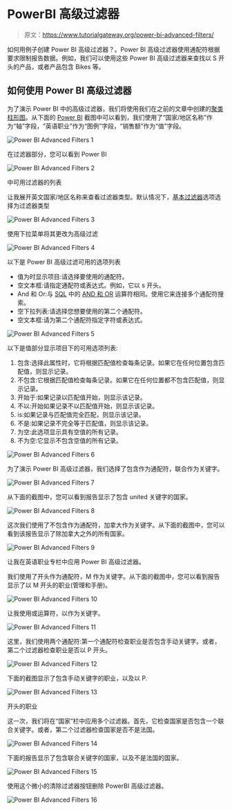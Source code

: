 # PowerBI 高级过滤器

> 原文：<https://www.tutorialgateway.org/power-bi-advanced-filters/>

如何用例子创建 Power BI 高级过滤器？。Power BI 高级过滤器使用通配符根据要求限制报告数据。例如，我们可以使用这些 Power BI 高级过滤器来查找以 S 开头的产品，或者产品包含 Bikes 等。

## 如何使用 Power BI 高级过滤器

为了演示 Power BI 中的高级过滤器，我们将使用我们在之前的文章中创建的[聚类柱形图](https://www.tutorialgateway.org/clustered-column-chart-in-power-bi/)。从下面的 [Power BI](https://www.tutorialgateway.org/power-bi-tutorial/) 截图中可以看到，我们使用了“国家/地区名称”作为“轴”字段，“英语职业”作为“图例”字段，“销售额”作为“值”字段。

![Power BI Advanced Filters 1](img/b102c18b273b9f1faacf5b30e28388fb.png)

在过滤器部分，您可以看到 Power BI

![Power BI Advanced Filters 2](img/1e5aeda36ed619e2d1820e76d6dd20f4.png)

中可用过滤器的列表

让我展开英文国家/地区名称来查看过滤器类型。默认情况下，[基本过滤器](https://www.tutorialgateway.org/power-bi-basic-filters/)选项选择为过滤器类型

![Power BI Advanced Filters 3](img/7b9a4da778257807f1d71c961e80086f.png)

使用下拉菜单将其更改为高级过滤

![Power BI Advanced Filters 4](img/dedebc218f469e57b7bdbca6f4a02277.png)

以下是 Power BI 高级过滤可用的选项列表

*   值为时显示项目:请选择要使用的通配符。
*   空文本框:请指定通配符或表达式。例如，它以 s 开头。
*   And 和 Or:与 [SQL](https://www.tutorialgateway.org/sql/) 中的 [AND 和 OR](https://www.tutorialgateway.org/sql-and-or-operators/) 运算符相同。使用它来连接多个通配符搜索。
*   空下拉列表:请选择您想要使用的第二个通配符。
*   空文本框:请为第二个通配符指定字符或表达式。

![Power BI Advanced Filters 5](img/8e27137265f475c6d9b081c9e2ad35c8.png)

以下是值部分显示项目下的可用选项列表:

1.  包含:选择此属性时，它将根据匹配值检查每条记录。如果它在任何位置包含匹配值，则显示记录。
2.  不包含:它根据匹配值检查每条记录。如果它在任何位置都不包含匹配值，则显示记录。
3.  开始于:如果记录以匹配值开始，则显示该记录。
4.  不以:开始如果记录不以匹配值开始，则显示该记录。
5.  is:如果记录与匹配值完全匹配，则显示该记录。
6.  不是:如果记录不完全等于匹配值，则显示该记录。
7.  为空:此选项显示具有空值的所有记录。
8.  不为空:它显示不包含空值的所有记录。

![Power BI Advanced Filters 6](img/b7160c1c3ef1a72a0f48e76e195e0036.png)

为了演示 Power BI 高级过滤器，我们选择了包含作为通配符，联合作为关键字。

![Power BI Advanced Filters 7](img/3f66e8ae506ea4a0fa4446c30fc49af8.png)

从下面的截图中，您可以看到报告显示了包含 united 关键字的国家。

![Power BI Advanced Filters 8](img/06d01238cd98d766bed4bf9a5594b52b.png)

这次我们使用了不包含作为通配符，加拿大作为关键字。从下面的截图中，您可以看到该报告显示了除加拿大之外的所有国家。

![Power BI Advanced Filters 9](img/12c7c7dce169b83a10e89140bd71867a.png)

让我在英语职业专栏中应用 Power BI 高级过滤器。

我们使用了开头作为通配符，M 作为关键字。从下面的截图中，您可以看到报告显示了以 M 开头的职业(管理和手册)。

![Power BI Advanced Filters 10](img/14e1b4e3869e8d98eccd8aaeb71f655c.png)

让我使用或运算符，以作为关键字。

![Power BI Advanced Filters 11](img/2b6a106954555fbf1fe8aad7eebbdc35.png)

这里，我们使用两个通配符:第一个通配符检查职业是否包含手动关键字。或者，第二个过滤器检查职业是否以 P 开头。

![Power BI Advanced Filters 12](img/e714e057aa6f19ce3375d7c4a081d842.png)

下面的截图显示了包含手动关键字的职业，以及以 P.

![Power BI Advanced Filters 13](img/4de18efef32d9a1dcc274168cfb2e130.png)

开头的职业

这一次，我们将在“国家”栏中应用多个过滤器。首先，它检查国家是否包含一个联合关键字。或者，第二个过滤器检查国家是否不是法国。

![Power BI Advanced Filters 14](img/adf398ef982732388fcef74bb9d2ec79.png)

下面的报告显示了包含联合关键字的国家，以及不是法国的国家。

![Power BI Advanced Filters 15](img/29f737479b4d7a1df12d6a93df08fbd3.png)

使用这个微小的清除过滤器按钮删除 PowerBI 高级过滤器。

![Power BI Advanced Filters 16](img/9ddb14dd5a8e9403f04b1cee10d967ce.png)